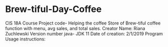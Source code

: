 # Brew-tiful-Day-Coffee
CIS 18A Course Project code-  Helping the coffee Store of Brew-tiful coffee function with menu, avg sales, and total sales. 
Creator Name: Riana Zuchlewski
Version number java- JDK 11
Date of creation: 2/1/2019
Program Usage instructions:
